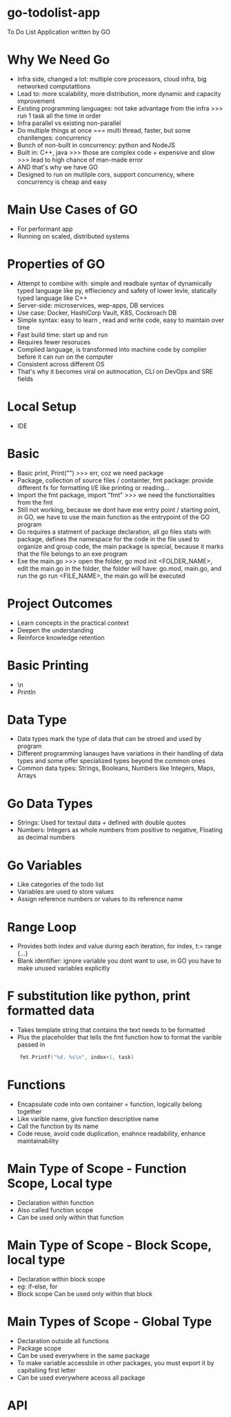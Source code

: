 # go-todolist-app
To Do List Application written by GO

# Why We Need Go
- Infra side, changed a lot: multiple core processors, cloud infra, big networked computattions
- Lead to: more scalability, more distribution, more dynamic and capacity improvement 
- Existing programming languages: not take advantage from the infra >>> run 1 task all the time in order
- Infra parallel vs existing non-parallel
- Do multiple things at once === multi thread, faster, but some chanllenges: concurrency
- Bunch of non-built in concurrency: python and NodeJS
- Built in: C++, java >>> those are complex code + expensive and slow >>> lead to high chance of man-made error
- AND that's why we have GO
- Designed to run on mutliple cors, support concurrency, where concurrency is cheap and easy 

# Main Use Cases of GO
- For performant app
- Running on scaled, distributed systems

# Properties of GO
- Attempt to combine with: simple and readbale syntax of dynamically typed language like py, effieciency and safety of lower levle, statically typed language like C++
- Server-side: microservices, wep-apps, DB services
- Use case: Docker, HashiCorp Vault, K8S, Cockroach DB
- Simple syntax: easy to learn , read and write code, easy to maintain over time 
- Fast build time: start up and run 
- Requires fewer resoruces 
- Complied language, is transformed into machine code by complier before it can run on the computer
- Consistent across different OS
- That's why it becomes viral on autmocation, CLI on DevOps and SRE fields

# Local Setup
- IDE 

# Basic 
- Basic print, Print("") >>> err, coz we need package
- Package, collection of source files / containter, fmt package: provide different fx for formatting I/E like printing or reading...
- Import the fmt package, import "fmt" >>> we need the functionalities from the fmt
- Still not working, because we dont have exe entry point / starting point, in GO, we have to use the main function as the entrypoint of the GO program
- Go requires a statment of package declaration, all go files stats with package, defines the namespace for the code in the file used to organize and group code, the main package is special, because it marks that the file belongs to an exe program 
- Exe the main.go >>> open the folder, go mod init <FOLDER_NAME>, edit the main.go in the folder, the folder will have: go.mod, main.go, and run the go run <FILE_NAME>, the main.go will be executed

# Project Outcomes
- Learn concepts in the practical context
- Deepen the understanding
- Reinforce knowledge retention 

# Basic Printing
- \n
- Println

# Data Type
- Data types mark the type of data that can be stroed and used by program
- Different programming lanauges have variations in their handling of data types and some offer specialized types beyond the common ones
- Common data types: Strings, Booleans, Numbers like Integers, Maps, Arrays

# Go Data Types
- Strings: Used for textaul data + defined with double quotes
- Numbers: Integers as whole numbers from positive to negative, Floating as decimal numbers

# Go Variables
- Like categories of the todo list
- Variables are used to store values
- Assign reference numbers or values to its reference name

# Range Loop
- Provides both index and value during each iteration, for index, t:= range <ARRAYS> {...}
- Blank identifier: ignore variable you dont want to use, in GO you have to make unused variables explicitly 

# F substitution like python, print formatted data 
- Takes template string that contains the text needs to be formatted
- Plus the placeholder that tells the fmt function how to format the varible passed in

```go
    fmt.Printf("%d. %s\n", index+1, task)
```

# Functions
- Encapsulate code into own container = function, logically belong together
- Like varible name, give function descriptive name
- Call the function by its name
- Code reuse, avoid code duplication, enahnce readability, enhance maintainability

# Main Type of Scope - Function Scope, Local type
- Declaration within function 
- Also called function scope
- Can be used only within that function 

# Main Type of Scope - Block Scope, local type
- Declaration within block scope
- eg: if-else, for
- Block scope
Can be used only within that block

# Main Types of Scope - Global Type
- Declaration outside all functions
- Package scope
- Can be used everywhere in the same package 
- To make variable accessbile in other packages, you must export it by capitaliing first letter
- Can be used everywhere aceoss all package

# API 







